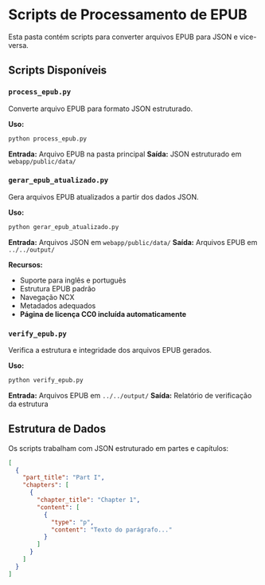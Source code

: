 # Scripts de Processamento de EPUB

Esta pasta contém scripts para converter arquivos EPUB para JSON e vice-versa.

## Scripts Disponíveis

### `process_epub.py`
Converte arquivo EPUB para formato JSON estruturado.

**Uso:**
```bash
python process_epub.py
```

**Entrada:** Arquivo EPUB na pasta principal
**Saída:** JSON estruturado em `webapp/public/data/`

### `gerar_epub_atualizado.py`
Gera arquivos EPUB atualizados a partir dos dados JSON.

**Uso:**
```bash
python gerar_epub_atualizado.py
```

**Entrada:** Arquivos JSON em `webapp/public/data/`
**Saída:** Arquivos EPUB em `../../output/`

**Recursos:**
- Suporte para inglês e português
- Estrutura EPUB padrão
- Navegação NCX
- Metadados adequados
- **Página de licença CC0 incluída automaticamente**

### `verify_epub.py`
Verifica a estrutura e integridade dos arquivos EPUB gerados.

**Uso:**
```bash
python verify_epub.py
```

**Entrada:** Arquivos EPUB em `../../output/`
**Saída:** Relatório de verificação da estrutura

## Estrutura de Dados

Os scripts trabalham com JSON estruturado em partes e capítulos:

```json
[
  {
    "part_title": "Part I",
    "chapters": [
      {
        "chapter_title": "Chapter 1",
        "content": [
          {
            "type": "p",
            "content": "Texto do parágrafo..."
          }
        ]
      }
    ]
  }
]
```
